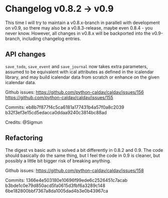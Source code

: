 # Changelog v0.8.2 -> v0.9

This time I will try to maintain a v0.8.x-branch in parallell with development on v0.9, so there may also be a v0.8.3-release, maybe even 0.8.4 - you never know.  However, all changes in v0.8.x will be backported into the v0.9-branch, including changelog entries.

## API changes

`save_todo`, `save_event` and `save_journal` now takes extra parameters, assumed to be equivalent with ical attributes as defined in the icalendar library, and may build icalendar data from scratch or enhance on the given icalendar data.

Github issues: https://github.com/python-caldav/caldav/issues/156 https://github.com/python-caldav/caldav/issues/155

Commits: eb8b7f877f4c5ca6181a177431b4a57f0a8c2039 b32f3ef3e15cd5edacca0ddaa9240c3814bc88ad

Credits: @Sigmun

## Refactoring

The digest vs basic auth is solved a bit differently in 0.8.2 and 0.9.  The code should basically do the same thing, but I feel the code in 0.9 is cleaner, but possibly a little bit bigger risk of breaking anything.

Github issues: https://github.com/python-caldav/caldav/issues/158

Commits: 1366e4e503180e10696f99ede6c2526451c7acab b3bde1c0e79d850acd5fa0615d3fbf6a3289c148 6be182800bbf7367a8da1005dad4b3e0b43967ca

